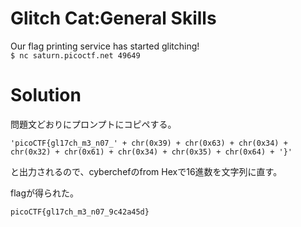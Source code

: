 # Glitch Cat:General Skills

Our flag printing service has started glitching!  
`$ nc saturn.picoctf.net 49649`

# Solution

問題文どおりにプロンプトにコピペする。
```
'picoCTF{gl17ch_m3_n07_' + chr(0x39) + chr(0x63) + chr(0x34) + chr(0x32) + chr(0x61) + chr(0x34) + chr(0x35) + chr(0x64) + '}'
```
と出力されるので、cyberchefのfrom Hexで16進数を文字列に直す。

flagが得られた。

`picoCTF{gl17ch_m3_n07_9c42a45d}`
